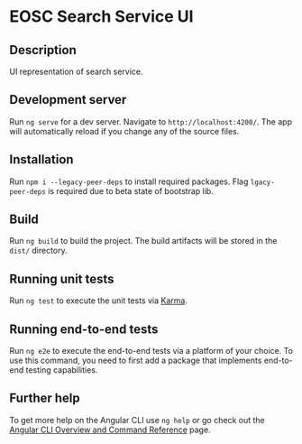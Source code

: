 # EOSC Search Service UI

## Description
UI representation of search service.

## Development server

Run `ng serve` for a dev server. Navigate to `http://localhost:4200/`. The app will automatically reload if you change any of the source files.

## Installation

Run `npm i --legacy-peer-deps` to install required packages. Flag `lgacy-peer-deps` is required due to beta state of bootstrap lib.

## Build

Run `ng build` to build the project. The build artifacts will be stored in the `dist/` directory.

## Running unit tests

Run `ng test` to execute the unit tests via [Karma](https://karma-runner.github.io).

## Running end-to-end tests

Run `ng e2e` to execute the end-to-end tests via a platform of your choice. To use this command, you need to first add a package that implements end-to-end testing capabilities.

## Further help

To get more help on the Angular CLI use `ng help` or go check out the [Angular CLI Overview and Command Reference](https://angular.io/cli) page.
